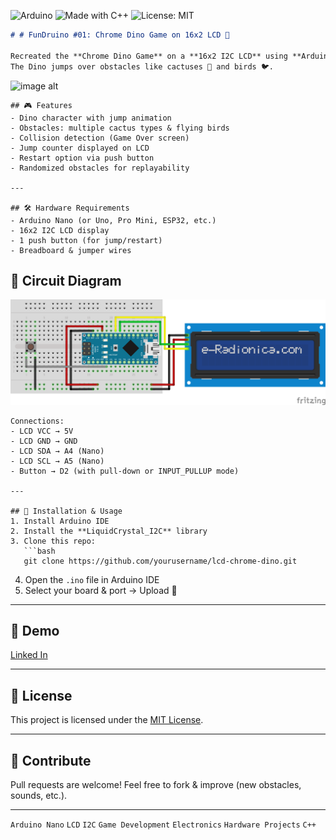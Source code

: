 ![Arduino](https://img.shields.io/badge/Arduino-Nano-blue?logo=arduino)
![Made with C++](https://img.shields.io/badge/Made%20with-C++-orange?logo=cplusplus)
![License: MIT](https://img.shields.io/badge/License-MIT-green.svg)

````markdown
# # FunDruino #01: Chrome Dino Game on 16x2 LCD 🦖

Recreated the **Chrome Dino Game** on a **16x2 I2C LCD** using **Arduino Nano**.  
The Dino jumps over obstacles like cactuses 🌵 and birds 🐦.  
````
![image alt](images/lcd_dino.jpg)

````
## 🎮 Features
- Dino character with jump animation  
- Obstacles: multiple cactus types & flying birds  
- Collision detection (Game Over screen)  
- Jump counter displayed on LCD  
- Restart option via push button  
- Randomized obstacles for replayability  

---

## 🛠️ Hardware Requirements
- Arduino Nano (or Uno, Pro Mini, ESP32, etc.)  
- 16x2 I2C LCD display  
- 1 push button (for jump/restart)  
- Breadboard & jumper wires

````
## 🔌 Circuit Diagram  
![image alt](images/circuit_lcd.png)
````
Connections:  
- LCD VCC → 5V  
- LCD GND → GND  
- LCD SDA → A4 (Nano)  
- LCD SCL → A5 (Nano)  
- Button → D2 (with pull-down or INPUT_PULLUP mode)

---

## 📜 Installation & Usage
1. Install Arduino IDE  
2. Install the **LiquidCrystal_I2C** library  
3. Clone this repo:
   ```bash
   git clone https://github.com/yourusername/lcd-chrome-dino.git
````

4. Open the `.ino` file in Arduino IDE
5. Select your board & port → Upload 🚀

---

## 📸 Demo

[Linked In](https://www.linkedin.com/posts/agnickghosh_arduino-embeddedsystems-electronics-activity-7367896446659940355-qXaf?utm_source=share&utm_medium=member_desktop&rcm=ACoAAFjMA8MBY00uITVavSa9bj04Bi51aavZIos)

---

## 📄 License

This project is licensed under the [MIT License](LICENSE).

---

## 🌟 Contribute

Pull requests are welcome! Feel free to fork & improve (new obstacles, sounds, etc.).

---

`Arduino Nano` `LCD` `I2C` `Game Development` `Electronics` `Hardware Projects` `C++`


